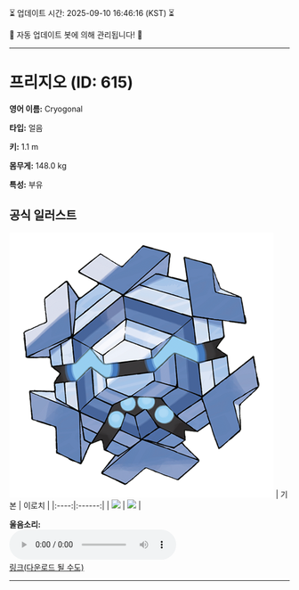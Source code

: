 
⏳ 업데이트 시간: 2025-09-10 16:46:16 (KST) ⏳

🤖 자동 업데이트 봇에 의해 관리됩니다! 🤖

---

# 프리지오 (ID: 615)
**영어 이름:** Cryogonal

**타입:** 얼음

**키:** 1.1 m

**몸무게:** 148.0 kg

**특성:** 부유

## 공식 일러스트
![](https://raw.githubusercontent.com/PokeAPI/sprites/master/sprites/pokemon/other/official-artwork/615.png)
| 기본 | 이로치 |
|:----:|:------:|
| <img src="http://play.pokemonshowdown.com/sprites/ani/cryogonal.gif" width="200"> | <img src="http://play.pokemonshowdown.com/sprites/ani-shiny/cryogonal.gif" width="200"> |

**울음소리:**<br><audio controls src="https://raw.githubusercontent.com/PokeAPI/cries/main/cries/pokemon/latest/615.ogg"></audio><br> [링크(다운로드 될 수도)](https://raw.githubusercontent.com/PokeAPI/cries/main/cries/pokemon/latest/615.ogg)


---
